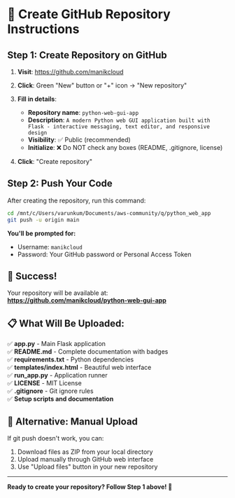 # 🚀 Create GitHub Repository Instructions

## Step 1: Create Repository on GitHub

1. **Visit**: https://github.com/manikcloud
2. **Click**: Green "New" button or "+" icon → "New repository"
3. **Fill in details**:
   - **Repository name**: `python-web-gui-app`
   - **Description**: `A modern Python web GUI application built with Flask - interactive messaging, text editor, and responsive design`
   - **Visibility**: ✅ Public (recommended)
   - **Initialize**: ❌ Do NOT check any boxes (README, .gitignore, license)

4. **Click**: "Create repository"

## Step 2: Push Your Code

After creating the repository, run this command:

```bash
cd /mnt/c/Users/varunkum/Documents/aws-community/q/python_web_app
git push -u origin main
```

**You'll be prompted for:**
- Username: `manikcloud`
- Password: Your GitHub password or Personal Access Token

## 🎉 Success!

Your repository will be available at:
**https://github.com/manikcloud/python-web-gui-app**

## 📋 What Will Be Uploaded:

✅ **app.py** - Main Flask application  
✅ **README.md** - Complete documentation with badges  
✅ **requirements.txt** - Python dependencies  
✅ **templates/index.html** - Beautiful web interface  
✅ **run_app.py** - Application runner  
✅ **LICENSE** - MIT License  
✅ **.gitignore** - Git ignore rules  
✅ **Setup scripts and documentation**  

## 🔧 Alternative: Manual Upload

If git push doesn't work, you can:
1. Download files as ZIP from your local directory
2. Upload manually through GitHub web interface
3. Use "Upload files" button in your new repository

---
**Ready to create your repository? Follow Step 1 above! 🚀**
